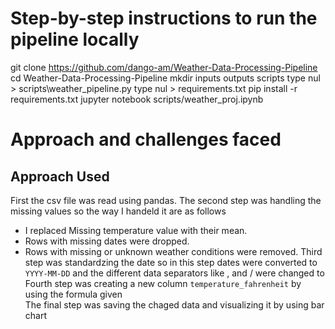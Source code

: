 # Step-by-step instructions to run the pipeline locally
git clone https://github.com/dango-am/Weather-Data-Processing-Pipeline
cd Weather-Data-Processing-Pipeline
mkdir inputs outputs scripts
type nul > scripts\weather_pipeline.py
type nul > requirements.txt
pip install -r requirements.txt
jupyter notebook scripts/weather_proj.ipynb
# Approach and challenges faced
## Approach Used
First the csv file was read using pandas.
The second step was handling the missing values so the way I handeld it are as follows
   - I replaced Missing temperature value with their mean.
   - Rows with missing dates were dropped.
   - Rows with missing or unknown weather conditions were removed.
Third step was standardzing the date so in this step dates were converted to `YYYY-MM-DD` and the different data separators like , and / were changed to 
Fourth step was creating a new column `temperature_fahrenheit` by using the formula given  
The final step was saving the chaged data and visualizing it by using bar chart
